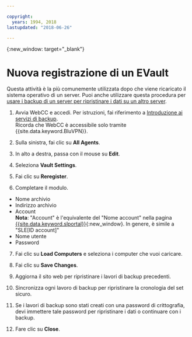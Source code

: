 ```yaml
---

copyright:
  years: 1994, 2018
lastupdated: "2018-06-26"

---
```

{:new_window: target="_blank"}

# Nuova registrazione di un EVault

Questa attività è la più comunemente utilizzata dopo che viene ricaricato il sistema operativo di un server. Puoi anche utilizzare questa procedura per [usare i backup di un server per ripristinare i dati su un altro server](restore-from-another-computer.html). 

1. Avvia WebCC e accedi. Per istruzioni, fai riferimento a [Introduzione ai servizi di backup](/docs/infrastructure/Backup/index.html). <br/>Ricorda che WebCC è accessibile solo tramite {{site.data.keyword.BluVPN}}.

2. Sulla sinistra, fai clic su **All Agents**.

3. In alto a destra, passa con il mouse su **Edit**.

4. Seleziona **Vault Settings**.

5. Fai clic su **Reregister**.
 
6. Completare il modulo.
  - Nome archivio
  - Indirizzo archivio
  - Account <br/>**Nota**: "Account" è l'equivalente del "Nome account" nella pagina [{{site.data.keyword.slportal}}](https://control.softlayer.com/){:new_window}. In genere, è simile a "SLE[ID account]"
  - Nome utente
  - Password

7. Fai clic su **Load Computers** e seleziona i computer che vuoi caricare.

8. Fai clic su **Save Changes**.

9. Aggiorna il sito web per ripristinare i lavori di backup precedenti.

10. Sincronizza ogni lavoro di backup per ripristinare la cronologia del set sicuro.

11. Se i lavori di backup sono stati creati con una password di crittografia, devi immettere tale password per ripristinare i dati o continuare con i backup.

12. Fare clic su **Close**.
